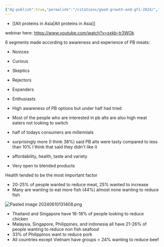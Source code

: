 ```yaml
---
{"dg-publish":true,"permalink":"/citations/good-growth-and-gfi-2024/","tags":["asia","lower_middle_income_countries","good_growth_social_listening","citation","SE_asia"],"created":"2025-10-23T12:04:51.827+01:00","updated":"2025-10-23T12:04:51.827+01:00"}
---
```

 

- [[Alt proteins in Asia\|Alt proteins in Asia]]

webinar here: https://www.youtube.com/watch?v=sxkb-tr3WOk

6 segments made according to awareness and experience of PB meats:
- Novices
- Curious
- Skeptics
- Rejectors
- Expanders
- Enthusiasts

- High awareness of PB options but under half had tried
- Most of the people who are interested in pb alts are also high meat eaters not looking to switch
- half of todays consumers are millennials
- surprisingly more (I think 38%) said PB alts were tasty compared to less than 10% I think that said they didn't like it
- affordability, health, taste and variety
- Very open to blended products

Health tended to be the most important factor

- 20-25% of people wanted to reduce meat, 25% wanted to increase
- Many are wanting to eat more fish (44%) almost none wanting to reduce fish

![Pasted image 20240610131408.png](/img/user/Pasted%20image%2020240610131408.png)

- Thailand and Singapore have 16-18% of people looking to reduce chicken
- Malaysia, Singapore, Philippines, and indonesia all have 21-26% of people wanting to reduce non fish seafood
- 33% of Philippinos want to reduce pork
- All countries except Vietnam have groups > 24% wanting to reduce beef
